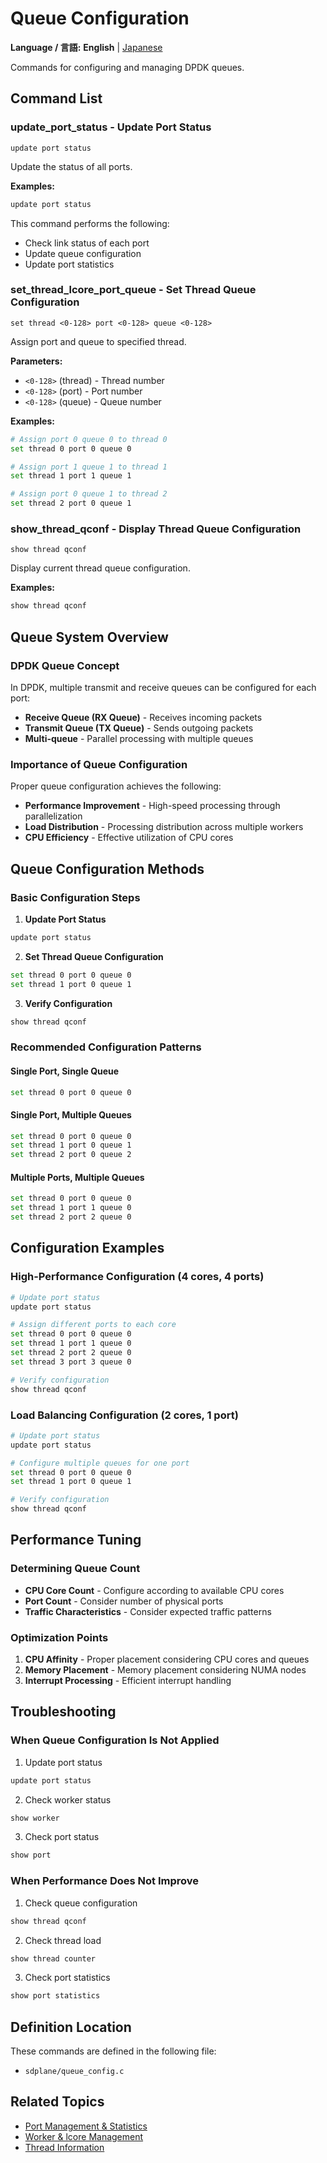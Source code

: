 # Queue Configuration

**Language / 言語:** **English** | [Japanese](ja/queue-configuration.md)

Commands for configuring and managing DPDK queues.

## Command List

### update_port_status - Update Port Status
```
update port status
```

Update the status of all ports.

**Examples:**
```bash
update port status
```

This command performs the following:
- Check link status of each port
- Update queue configuration
- Update port statistics

### set_thread_lcore_port_queue - Set Thread Queue Configuration
```
set thread <0-128> port <0-128> queue <0-128>
```

Assign port and queue to specified thread.

**Parameters:**
- `<0-128>` (thread) - Thread number
- `<0-128>` (port) - Port number
- `<0-128>` (queue) - Queue number

**Examples:**
```bash
# Assign port 0 queue 0 to thread 0
set thread 0 port 0 queue 0

# Assign port 1 queue 1 to thread 1
set thread 1 port 1 queue 1

# Assign port 0 queue 1 to thread 2
set thread 2 port 0 queue 1
```

### show_thread_qconf - Display Thread Queue Configuration
```
show thread qconf
```

Display current thread queue configuration.

**Examples:**
```bash
show thread qconf
```

## Queue System Overview

### DPDK Queue Concept
In DPDK, multiple transmit and receive queues can be configured for each port:

- **Receive Queue (RX Queue)** - Receives incoming packets
- **Transmit Queue (TX Queue)** - Sends outgoing packets
- **Multi-queue** - Parallel processing with multiple queues

### Importance of Queue Configuration
Proper queue configuration achieves the following:
- **Performance Improvement** - High-speed processing through parallelization
- **Load Distribution** - Processing distribution across multiple workers
- **CPU Efficiency** - Effective utilization of CPU cores

## Queue Configuration Methods

### Basic Configuration Steps
1. **Update Port Status**
```bash
update port status
```

2. **Set Thread Queue Configuration**
```bash
set thread 0 port 0 queue 0
set thread 1 port 0 queue 1
```

3. **Verify Configuration**
```bash
show thread qconf
```

### Recommended Configuration Patterns

#### Single Port, Single Queue
```bash
set thread 0 port 0 queue 0
```

#### Single Port, Multiple Queues
```bash
set thread 0 port 0 queue 0
set thread 1 port 0 queue 1
set thread 2 port 0 queue 2
```

#### Multiple Ports, Multiple Queues
```bash
set thread 0 port 0 queue 0
set thread 1 port 1 queue 0
set thread 2 port 2 queue 0
```

## Configuration Examples

### High-Performance Configuration (4 cores, 4 ports)
```bash
# Update port status
update port status

# Assign different ports to each core
set thread 0 port 0 queue 0
set thread 1 port 1 queue 0
set thread 2 port 2 queue 0
set thread 3 port 3 queue 0

# Verify configuration
show thread qconf
```

### Load Balancing Configuration (2 cores, 1 port)
```bash
# Update port status
update port status

# Configure multiple queues for one port
set thread 0 port 0 queue 0
set thread 1 port 0 queue 1

# Verify configuration
show thread qconf
```

## Performance Tuning

### Determining Queue Count
- **CPU Core Count** - Configure according to available CPU cores
- **Port Count** - Consider number of physical ports
- **Traffic Characteristics** - Consider expected traffic patterns

### Optimization Points
1. **CPU Affinity** - Proper placement considering CPU cores and queues
2. **Memory Placement** - Memory placement considering NUMA nodes
3. **Interrupt Processing** - Efficient interrupt handling

## Troubleshooting

### When Queue Configuration Is Not Applied
1. Update port status
```bash
update port status
```

2. Check worker status
```bash
show worker
```

3. Check port status
```bash
show port
```

### When Performance Does Not Improve
1. Check queue configuration
```bash
show thread qconf
```

2. Check thread load
```bash
show thread counter
```

3. Check port statistics
```bash
show port statistics
```

## Definition Location

These commands are defined in the following file:
- `sdplane/queue_config.c`

## Related Topics

- [Port Management & Statistics](port-management.md)
- [Worker & lcore Management](worker-management.md)
- [Thread Information](thread-information.md)